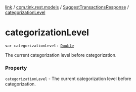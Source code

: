 [link](../../index.md) / [com.tink.rest.models](../index.md) / [SuggestTransactionsResponse](index.md) / [categorizationLevel](./categorization-level.md)

# categorizationLevel

`var categorizationLevel: `[`Double`](https://kotlinlang.org/api/latest/jvm/stdlib/kotlin/-double/index.html)

The current categorization level before categorization.

### Property

`categorizationLevel` - The current categorization level before categorization.